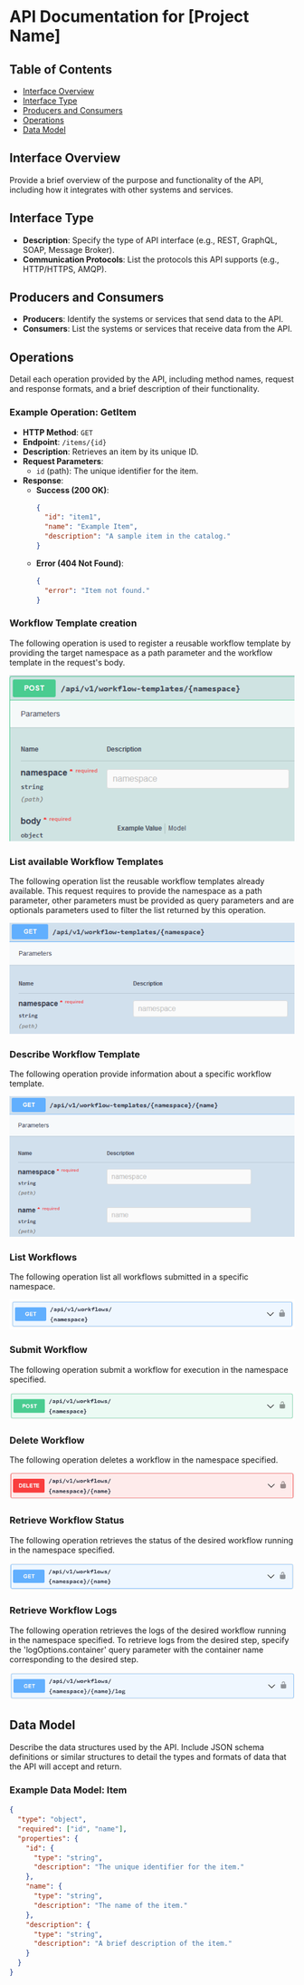 # API Documentation for [Project Name]

## Table of Contents
- [Interface Overview](#interface-overview)
- [Interface Type](#interface-type)
- [Producers and Consumers](#producers-and-consumers)
- [Operations](#operations)
- [Data Model](#data-model)

## Interface Overview
Provide a brief overview of the purpose and functionality of the API, including how it integrates with other systems and services.

## Interface Type
- **Description**: Specify the type of API interface (e.g., REST, GraphQL, SOAP, Message Broker).
- **Communication Protocols**: List the protocols this API supports (e.g., HTTP/HTTPS, AMQP).

## Producers and Consumers
- **Producers**: Identify the systems or services that send data to the API.
- **Consumers**: List the systems or services that receive data from the API.

## Operations
Detail each operation provided by the API, including method names, request and response formats, and a brief description of their functionality.

### Example Operation: GetItem
- **HTTP Method**: `GET`
- **Endpoint**: `/items/{id}`
- **Description**: Retrieves an item by its unique ID.
- **Request Parameters**:
    - `id` (path): The unique identifier for the item.
- **Response**:
    - **Success (200 OK)**:
      ```json
      {
        "id": "item1",
        "name": "Example Item",
        "description": "A sample item in the catalog."
      }
      ```
    - **Error (404 Not Found)**:
      ```json
      {
        "error": "Item not found."
      }
      ```
### Workflow Template creation 
The following operation is used to register a reusable workflow template by providing the target namespace as a path parameter and the workflow template in the request's body.

![img.png](api_design_resources/create-template.png)

### List available Workflow Templates
The following operation list the reusable workflow templates already available. This request requires to provide the namespace as a path parameter, other parameters must be provided as query parameters and are optionals parameters used to filter the list returned by this operation.

![img.png](api_design_resources/list-templates.png)

### Describe Workflow Template
The following operation provide information about a specific workflow template.

![img.png](api_design_resources/describe-workflow-tempalte.png)

### List Workflows
The following operation list all workflows submitted in a specific namespace.

![img.png](api_design_resources/list-workflows.png)

### Submit Workflow
The following operation submit a workflow for execution in the namespace specified.

![img.png](api_design_resources/submit-workflow.png)

### Delete Workflow
The following operation deletes a workflow in the namespace specified.

![img.png](api_design_resources/delete-workflow.png)

### Retrieve Workflow Status
The following operation retrieves the status of the desired workflow running in the namespace specified.

![img.png](api_design_resources/workflow-status.png)

### Retrieve Workflow Logs
The following operation retrieves the logs of the desired workflow running in the namespace specified. To retrieve logs from the desired step, specify the 'logOptions.container' query parameter with the container name corresponding to the desired step.

![img.png](api_design_resources/workflow-logs.png)


## Data Model
Describe the data structures used by the API. Include JSON schema definitions or similar structures to detail the types and formats of data that the API will accept and return.

### Example Data Model: Item

```json
{
  "type": "object",
  "required": ["id", "name"],
  "properties": {
    "id": {
      "type": "string",
      "description": "The unique identifier for the item."
    },
    "name": {
      "type": "string",
      "description": "The name of the item."
    },
    "description": {
      "type": "string",
      "description": "A brief description of the item."
    }
  }
}
